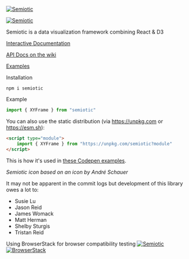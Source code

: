 [![Semiotic](semiotic_logo_horizontal.png "semiotic")](https://semiotic.nteract.io)

[![Semiotic](https://github.com/nteract/semiotic/actions/workflows/node.js.yml/badge.svg?branch=main)](https://github.com/nteract/semiotic/actions/workflows/node.js.yml)

Semiotic is a data visualization framework combining React &amp; D3

[Interactive Documentation](https://semiotic.nteract.io)

[API Docs on the wiki](https://semiotic.nteract.io/api)

[Examples](https://semiotic.nteract.io/examples)

Installation

```
npm i semiotic
```

Example

```js
import { XYFrame } from "semiotic"
```

You can also use the static distribution (via https://unpkg.com or https://esm.sh):

```html
<script type="module">
	import { XYFrame } from "https://unpkg.com/semiotic?module"
</script>
```

This is how it's used in [these Codepen examples](https://codepen.io/emeeks/).

_Semiotic icon based on an icon by André Schauer_

It may not be apparent in the commit logs but development of this library owes a lot to:

* Susie Lu
* Jason Reid
* James Womack
* Matt Herman
* Shelby Sturgis
* Tristan Reid


Using BrowserStack for browser compatibility testing
[![Semiotic](https://github.com/nteract/semiotic/actions/workflows/node.js.yml/badge.svg?branch=main)](https://github.com/nteract/semiotic/actions/workflows/node.js.yml)
[![BrowserStack](browserstack_logo.png "browserstack")](http://browserstack.com/) 
